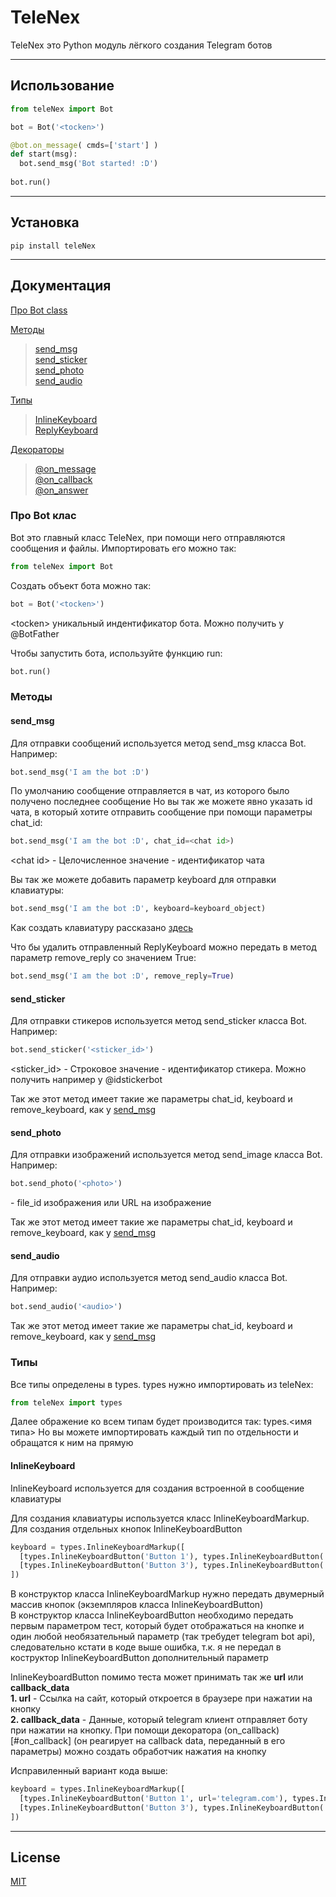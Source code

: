 # TeleNex

TeleNex это Python модуль лёгкого создания Telegram ботов

____

## Использование

```python
from teleNex import Bot

bot = Bot('<tocken>')

@bot.on_message( cmds=['start'] )
def start(msg):
  bot.send_msg('Bot started! :D')
  
bot.run()
```

____

## Установка
```
pip install teleNex
```

____

## Документация
[Про Bot class](#about-bot-class)

[Методы](#методы)
> [send_msg](#send_msg) \
> [send_sticker](#send_sticker) \
> [send_photo](#send_photo) \
> [send_audio](#send_audio)

[Типы](#типы)
> [InlineKeyboard](#inlinekeyboard) \
> [ReplyKeyboard](#replykeyboard)

[Декораторы](#декораторы)
> [@on_message](#on_message) \
> [@on_callback](#on_callback) \
> [@on_answer](#on_answer)

### Про Bot клас
Bot это главный класс TeleNex, при помощи него отправляются сообщения и файлы. 
Импортировать его можно так:
```python
from teleNex import Bot
```

Создать объект бота можно так:
```python
bot = Bot('<tocken>')
```
\<tocken\> уникальный индентификатор бота. Можно получить у @BotFather

Чтобы запустить бота, используйте функцию run:
```python
bot.run()
```

### Методы

#### send_msg

Для отправки сообщений используется метод send_msg класса Bot. Например:
```python
bot.send_msg('I am the bot :D')
```

По умолчанию сообщение отправляется в чат, из которого было получено последнее сообщение
Но вы так же можете явно указать id чата, в который хотите отправить сообщение при помощи параметры chat_id:
```python
bot.send_msg('I am the bot :D', chat_id=<chat id>)
```
\<chat id\> - Целочисленное значение - идентификатор чата

Вы так же можете добавить параметр keyboard для отправки клавиатуры:
```python
bot.send_msg('I am the bot :D', keyboard=keyboard_object)
```

Как создать клавиатуру рассказано [здесь](#inlinekeyboard)

Что бы удалить отправленный ReplyKeyboard можно передать в метод параметр remove_reply со значением True:
```python
bot.send_msg('I am the bot :D', remove_reply=True)
```

#### send_sticker

Для отправки стикеров используется метод send_sticker класса Bot. Например:
```python
bot.send_sticker('<sticker_id>')
```
\<sticker_id\> - Строковое значение - идентификатор стикера. Можно получить например у @idstickerbot

Так же этот метод имеет такие же параметры chat_id, keyboard и remove_keyboard, как у [send_msg](#send_msg)

#### send_photo

Для отправки изображений используется метод send_image класса Bot. Например:
```python
bot.send_photo('<photo>')
```

<photo> - file_id изображения или URL на изображение
  
Так же этот метод имеет такие же параметры chat_id, keyboard и remove_keyboard, как у [send_msg](#send_msg)

#### send_audio
Для отправки аудио используется метод send_audio класса Bot. Например:
```python
bot.send_audio('<audio>')
```

<audio> - file_id аудио или URL на аудио
  
Так же этот метод имеет такие же параметры chat_id, keyboard и remove_keyboard, как у [send_msg](#send_msg)

### Типы

Все типы определены в types. types нужно импортировать из teleNex:
```python
from teleNex import types
```
Далее ображение ко всем типам будет производится так: types.<имя типа>
Но вы можете импортировать каждый тип по отдельности и обращатся к ним на прямую

#### InlineKeyboard
InlineKeyboard используется для создания встроенной в сообщение клавиатуры

Для создания клавиатуры используется класс InlineKeyboardMarkup. Для создания отдельных кнопок InlineKeyboardButton
```python
keyboard = types.InlineKeyboardMarkup([
  [types.InlineKeyboardButton('Button 1'), types.InlineKeyboardButton('Button 2')],
  [types.InlineKeyboardButton('Button 3'), types.InlineKeyboardButton('Button 4')]
])
```

В конструктор класса InlineKeyboardMarkup нужно передать двумерный массив кнопок (экземпляров класса InlineKeyboardButton) \
В конструктор класса InlineKeyboardButton необходимо передать первым параметром тест, который будет отображаться на кнопке и один любой необязательный параметр (так требудет telegram bot api), следовательно кстати в коде выше ошибка, т.к. я не передал в коструктор InlineKeyboardButton дополнительный параметр

InlineKeyboardButton помимо теста может принимать так же **url** или **callback_data** \
**1. url** - Ссылка на сайт, который откроется в браузере при нажатии на кнопку \
**2. callback_data** - Данные, который telegram клиент отправляет боту при нажатии на кнопку. При помощи декоратора (on_callback)[#on_callback] (он реагирует на callback data, переданный в его параметры) можно создать обработчик нажатия на кнопку

Исправиленный вариант кода выше:
```python
keyboard = types.InlineKeyboardMarkup([
  [types.InlineKeyboardButton('Button 1', url='telegram.com'), types.InlineKeyboardButton('Button 2')],
  [types.InlineKeyboardButton('Button 3'), types.InlineKeyboardButton('Button 4')]
])
```
____

## License

[MIT](https://choosealicense.com/licenses/mit/)
